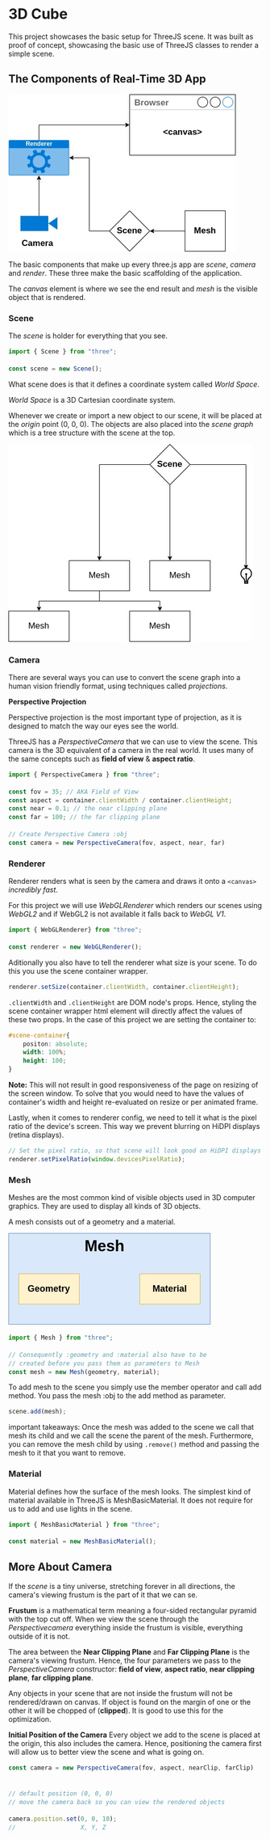 # 3D Cube

This project showcases the basic setup for ThreeJS scene. It was built as proof of concept, showcasing the basic use of ThreeJS classes to render a simple scene.

## The Components of Real-Time 3D App

![Diagram with components that make up a real-time 3d app](assets/readme/The%20Components%20of%20a%20Real-Time%203D%20App.jpg)

The basic components that make up every three.js app are _scene_, _camera_ and _render_. These three make the basic scaffolding of the application.

The _canvas_ element is where we see the end result and _mesh_ is the visible object that is rendered.

### Scene

The _scene_ is holder for everything that you see.

```JavaScript
import { Scene } from "three";

const scene = new Scene();
```

What scene does is that it defines a coordinate system called _World Space_.

_World Space_ is a 3D Cartesian coordinate system.

Whenever we create or import a new object to our scene, it will be placed at the _origin_ point (0, 0, 0). The objects are also placed into the _scene graph_ which is a tree structure with the scene at the top.

![Scene graph tree diagram](assets/readme/Scene%20Tree%20Graph.jpg)

### Camera

There are several ways you can use to convert the scene graph into a human vision friendly format, using techniques called _projections_.

**Perspective Projection**

Perspective projection is the most important type of projection, as it is designed to match the way our eyes see the world.

ThreeJS has a _PerspectiveCamera_ that we can use to view the scene. This camera is the 3D equivalent of a camera in the real world. It uses many of the same concepts such as **field of view** & **aspect ratio**.

```JavaScript
import { PerspectiveCamera } from "three";

const fov = 35; // AKA Field of View
const aspect = container.clientWidth / container.clientHeight;
const near = 0.1; // the near clipping plane
const far = 100; // the far clipping plane

// Create Perspective Camera :obj
const camera = new PerspectiveCamera(fov, aspect, near, far)
```

### Renderer

Renderer renders what is seen by the camera and draws it onto a `<canvas>` _incredibly fast_.

For this project we will use _WebGLRenderer_ which renders our scenes using _WebGL2_ and if WebGL2 is not available it falls back to _WebGL V1_.

```JavaScript
import { WebGLRenderer} from "three";

const renderer = new WebGLRenderer();
```

Aditionally you also have to tell the renderer what size is your scene. To do this you use the scene container wrapper.

```JavaScript
renderer.setSize(container.clientWidth, container.clientHeight);
```

`.clientWidth` and `.clientHeight` are DOM node's props. Hence, styling the scene container wrapper html element will directly affect the values of these two props. In the case of this project we are setting the container to:

```CSS
#scene-container{
    positon: absolute;
    width: 100%;
    height: 100;
}
```

**Note:** This will not result in good responsiveness of the page on resizing of the screen window. To solve that you would need to have the values of container's width and height re-evaluated on resize or per animated frame.

Lastly, when it comes to renderer config, we need to tell it what is the pixel ratio of the device's screen. This way we prevent blurring on HiDPI displays (retina displays).

```JavaScript
// Set the pixel ratio, so that scene will look good on HiDPI displays
renderer.setPixelRatio(window.devicesPixelRatio);
```

### Mesh

Meshes are the most common kind of visible objects used in 3D computer graphics. They are used to display all kinds of 3D objects.

A mesh consists out of a geometry and a material.

![Mesh components diagram](assets/readme/Mesh%20Composition.jpg)

```JavaScript
import { Mesh } from "three";

// Consequently :geometry and :material also have to be
// created before you pass them as parameters to Mesh
const mesh = new Mesh(geometry, material);
```

To add mesh to the scene you simply use the member operator and call add method. You pass the mesh :obj to the add method as parameter.

```JavaScript
scene.add(mesh);
```

important takeaways: Once the mesh was added to the scene we call that mesh its child and we call the scene the parent of the mesh. Furthermore, you can remove the mesh child by using `.remove()` method and passing the mesh to it that you want to remove.

### Material

Material defines how the surface of the mesh looks. The simplest kind of material available in ThreeJS is MeshBasicMaterial. It does not require for us to add and use lights in the scene.

```JavaScript
import { MeshBasicMaterial } from "three";

const material = new MeshBasicMaterial();
```

## More About Camera

If the _scene_ is a tiny universe, stretching forever in all directions, the camera's viewing frustum is the part of it that we can se.

**Frustum** is a mathematical term meaning a four-sided rectangular pyramid with the top cut off. When we view the scene through the _Perspectivecamera_ everything inside the frustum is visible, everything outside of it is not.

The area between the **Near Clipping Plane** and **Far Clipping Plane** is the camera's viewing frustum. Hence, the four parameters we pass to the _PerspectiveCamera_ constructor: **field of view**, **aspect ratio**, **near clipping plane**, **far clipping plane**.

Any objects in your scene that are not inside the frustum will not be rendered/drawn on canvas. If object is found on the margin of one or the other it will be chopped of (**clipped**). It is good to use this for the optimization.

**Initial Position of the Camera**
Every object we add to the scene is placed at the origin, this also includes the camera. Hence, positioning the camera first will allow us to better view the scene and what is going on.

```JavaScript
const camera = new PerspectiveCamera(fov, aspect, nearClip, farClip)


// default position (0, 0, 0)
// move the camera back so you can view the rendered objects

camera.position.set(0, 0, 10);
//                  X, Y, Z
```
